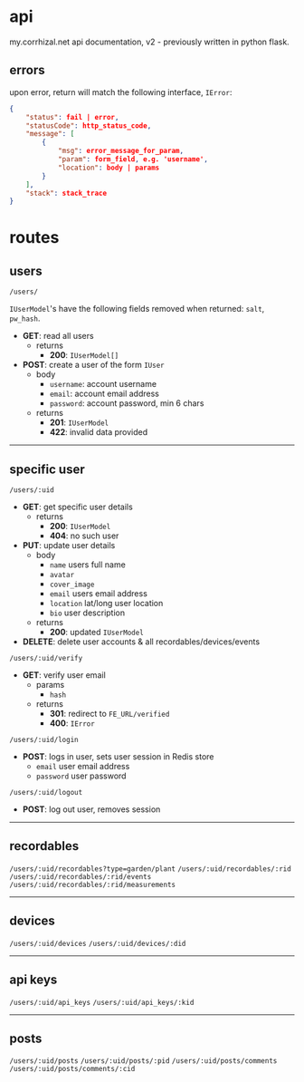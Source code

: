 # api

my.corrhizal.net api documentation, v2 - previously written in python flask.

## errors

upon error, return will match the following interface, `IError`:

```json
{
    "status": fail | error,
    "statusCode": http_status_code,
    "message": [
        {
            "msg": error_message_for_param,
            "param": form_field, e.g. 'username',
            "location": body | params
        }
    ],
    "stack": stack_trace
}
```

# routes

## users

`/users/`

`IUserModel`'s have the following fields removed when returned: `salt`, `pw_hash`.

* __GET__: read all users
    * returns
        - __200__: `IUserModel[]`
* __POST__: create a user of the form `IUser`
    * body
        - `username`: account username
        - `email`: account email address
        - `password`: account password, min 6 chars
    * returns
        - __201__: `IUserModel`
        - __422__: invalid data provided

---

## specific user

`/users/:uid`
* __GET__: get specific user details
    * returns
        - __200__: `IUserModel`
        - __404__: no such user
* __PUT__: update user details
    * body
        - `name` users full name
        - `avatar`
        - `cover_image`
        - `email` users email address
        - `location` lat/long user location
        - `bio` user description
    * returns
        - __200__: updated `IUserModel`
* __DELETE__: delete user accounts & all recordables/devices/events

`/users/:uid/verify`
* __GET__: verify user email
    * params
        - `hash`
    * returns 
        - __301__: redirect to `FE_URL/verified`
        - __400__: `IError`

`/users/:uid/login`
* __POST__: logs in user, sets user session in Redis store
    - `email` user email address
    - `password` user password

`/users/:uid/logout`
* __POST__: log out user, removes session

---

## recordables

`/users/:uid/recordables?type=garden/plant`
`/users/:uid/recordables/:rid`
`/users/:uid/recordables/:rid/events`
`/users/:uid/recordables/:rid/measurements`

---

## devices

`/users/:uid/devices`
`/users/:uid/devices/:did`

---

## api keys

`/users/:uid/api_keys`
`/users/:uid/api_keys/:kid`

---

## posts

`/users/:uid/posts`
`/users/:uid/posts/:pid`
`/users/:uid/posts/comments`
`/users/:uid/posts/comments/:cid`
